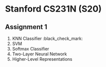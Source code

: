 # Stanford CS231N (S20)

## Assignment 1

1. KNN Classifier :black_check_mark:
2. SVM
3. Softmax Classifier
4. Two-Layer Neural Network
5. Higher-Level Representations



